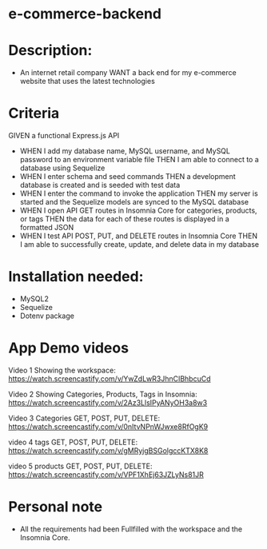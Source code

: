 # e-commerce-backend

# Description:

* An internet retail company WANT a back end for my e-commerce website that uses the latest technologies

# Criteria

GIVEN a functional Express.js API
* WHEN I add my database name, MySQL username, and MySQL password to an environment variable file
THEN I am able to connect to a database using Sequelize
* WHEN I enter schema and seed commands
THEN a development database is created and is seeded with test data
* WHEN I enter the command to invoke the application
THEN my server is started and the Sequelize models are synced to the MySQL database
* WHEN I open API GET routes in Insomnia Core for categories, products, or tags
THEN the data for each of these routes is displayed in a formatted JSON
* WHEN I test API POST, PUT, and DELETE routes in Insomnia Core
THEN I am able to successfully create, update, and delete data in my database

# Installation needed:

 * MySQL2
 * Sequelize
 * Dotenv package

# App Demo videos

Video 1 Showing the workspace:
https://watch.screencastify.com/v/YwZdLwR3JhnCIBhbcuCd

Video 2 Showing Categories, Products, Tags in Insomnia:
https://watch.screencastify.com/v/2Az3LlsIPyANyOH3a8w3

Video 3 Categories GET, POST, PUT, DELETE:
https://watch.screencastify.com/v/0nItvNPnWJwxe8RfOgK9

video 4 tags GET, POST, PUT, DELETE:
https://watch.screencastify.com/v/gMRyjgBSGolgccKTX8K8

video 5 products GET, POST, PUT, DELETE:
https://watch.screencastify.com/v/VPF1XhEj63JZLyNs81JR

# Personal note
* All the requirements had been Fullfilled with the workspace and the Insomnia Core.
